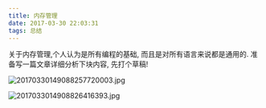 ```yaml
---
title: 内存管理
date: 2017-03-30 22:03:31
tags: 总结
---
```


关于内存管理,个人认为是所有编程的基础, 而且是对所有语言来说都是通用的.
准备写一篇文章详细分析下块内容, 先打个草稿!

![20170330149088257720003.jpg](http://omoo8c568.bkt.clouddn.com/20170330149088257720003.jpg)

![2017033014908826416393.jpg](http://omoo8c568.bkt.clouddn.com/2017033014908826416393.jpg)


